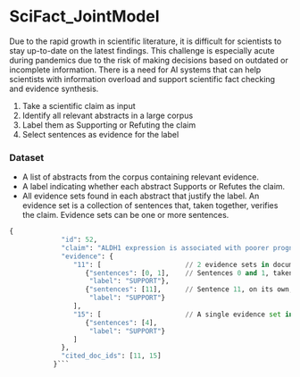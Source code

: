 # SciFact_JointModel
Due to the rapid growth in scientific literature, it is difficult for scientists to stay up-to-date on the latest findings. This challenge is especially acute during pandemics due to the risk of making decisions based on outdated or incomplete information. There is a need for AI systems that can help scientists with information overload and support scientific fact checking and evidence synthesis.

1. Take a scientific claim as input
2. Identify all relevant abstracts in a large corpus
3. Label them as Supporting or Refuting the claim
4. Select sentences as evidence for the label

### Dataset
* A list of abstracts from the corpus containing relevant evidence.
* A label indicating whether each abstract Supports or Refutes the claim.
* All evidence sets found in each abstract that justify the label. An evidence set is a collection of sentences that, taken together, verifies the claim. Evidence sets can be one or more sentences.
``` python
{
             "id": 52,
             "claim": "ALDH1 expression is associated with poorer prognosis for breast cancer primary tumors.",
             "evidence": {
                "11": [                     // 2 evidence sets in document 11 support the claim.
                   {"sentences": [0, 1],    // Sentences 0 and 1, taken together, support the claim.
                    "label": "SUPPORT"},
                   {"sentences": [11],      // Sentence 11, on its own, supports the claim.
                    "label": "SUPPORT"}
                ],
                "15": [                     // A single evidence set in document 15 supports the claim.
                   {"sentences": [4], 
                    "label": "SUPPORT"}
                ]
             },
             "cited_doc_ids": [11, 15]
           }```
